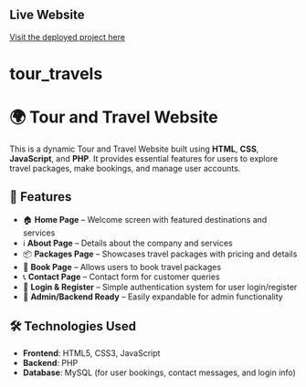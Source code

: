## **Live Website**

[Visit the deployed project here](http://natati.free.nf/)

# tour_travels
# 🌍 Tour and Travel Website

This is a dynamic Tour and Travel Website built using **HTML**, **CSS**, **JavaScript**, and **PHP**. It provides essential features for users to explore travel packages, make bookings, and manage user accounts.

## 🚀 Features

- 🏠 **Home Page** – Welcome screen with featured destinations and services
- ℹ️ **About Page** – Details about the company and services
- 📦 **Packages Page** – Showcases travel packages with pricing and details
- 📝 **Book Page** – Allows users to book travel packages
- 📞 **Contact Page** – Contact form for customer queries
- 🔐 **Login & Register** – Simple authentication system for user login/register
- 📁 **Admin/Backend Ready** – Easily expandable for admin functionality

## 🛠️ Technologies Used

- **Frontend**: HTML5, CSS3, JavaScript
- **Backend**: PHP
- **Database**: MySQL (for user bookings, contact messages, and login info)




